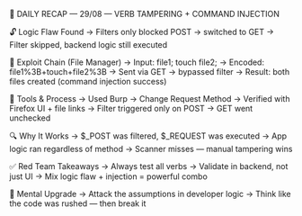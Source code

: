 🧨 DAILY RECAP — 29/08 — VERB TAMPERING + COMMAND INJECTION

🔓 Logic Flaw Found
→ Filters only blocked POST → switched to GET
→ Filter skipped, backend logic still executed

🔧 Exploit Chain (File Manager)
→ Input: file1; touch file2;
→ Encoded: file1%3B+touch+file2%3B
→ Sent via GET → bypassed filter
→ Result: both files created (command injection success)

🧪 Tools & Process
→ Used Burp → Change Request Method
→ Verified with Firefox UI + file links
→ Filter triggered only on POST → GET went unchecked

🔍 Why It Works
→ $_POST was filtered, $_REQUEST was executed
→ App logic ran regardless of method
→ Scanner misses — manual tampering wins

✅ Red Team Takeaways
→ Always test all verbs
→ Validate in backend, not just UI
→ Mix logic flaw + injection = powerful combo

🧠 Mental Upgrade
→ Attack the assumptions in developer logic
→ Think like the code was rushed — then break it
